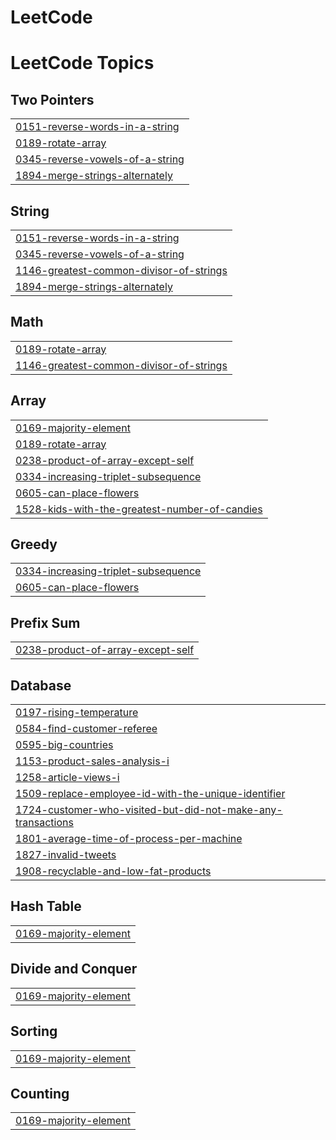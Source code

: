# LeetCode
<!---LeetCode Topics Start-->
# LeetCode Topics
## Two Pointers
|  |
| ------- |
| [0151-reverse-words-in-a-string](https://github.com/khaledAlssadny/LeetCode/tree/master/0151-reverse-words-in-a-string) |
| [0189-rotate-array](https://github.com/khaledAlssadny/LeetCode/tree/master/0189-rotate-array) |
| [0345-reverse-vowels-of-a-string](https://github.com/khaledAlssadny/LeetCode/tree/master/0345-reverse-vowels-of-a-string) |
| [1894-merge-strings-alternately](https://github.com/khaledAlssadny/LeetCode/tree/master/1894-merge-strings-alternately) |
## String
|  |
| ------- |
| [0151-reverse-words-in-a-string](https://github.com/khaledAlssadny/LeetCode/tree/master/0151-reverse-words-in-a-string) |
| [0345-reverse-vowels-of-a-string](https://github.com/khaledAlssadny/LeetCode/tree/master/0345-reverse-vowels-of-a-string) |
| [1146-greatest-common-divisor-of-strings](https://github.com/khaledAlssadny/LeetCode/tree/master/1146-greatest-common-divisor-of-strings) |
| [1894-merge-strings-alternately](https://github.com/khaledAlssadny/LeetCode/tree/master/1894-merge-strings-alternately) |
## Math
|  |
| ------- |
| [0189-rotate-array](https://github.com/khaledAlssadny/LeetCode/tree/master/0189-rotate-array) |
| [1146-greatest-common-divisor-of-strings](https://github.com/khaledAlssadny/LeetCode/tree/master/1146-greatest-common-divisor-of-strings) |
## Array
|  |
| ------- |
| [0169-majority-element](https://github.com/khaledAlssadny/LeetCode/tree/master/0169-majority-element) |
| [0189-rotate-array](https://github.com/khaledAlssadny/LeetCode/tree/master/0189-rotate-array) |
| [0238-product-of-array-except-self](https://github.com/khaledAlssadny/LeetCode/tree/master/0238-product-of-array-except-self) |
| [0334-increasing-triplet-subsequence](https://github.com/khaledAlssadny/LeetCode/tree/master/0334-increasing-triplet-subsequence) |
| [0605-can-place-flowers](https://github.com/khaledAlssadny/LeetCode/tree/master/0605-can-place-flowers) |
| [1528-kids-with-the-greatest-number-of-candies](https://github.com/khaledAlssadny/LeetCode/tree/master/1528-kids-with-the-greatest-number-of-candies) |
## Greedy
|  |
| ------- |
| [0334-increasing-triplet-subsequence](https://github.com/khaledAlssadny/LeetCode/tree/master/0334-increasing-triplet-subsequence) |
| [0605-can-place-flowers](https://github.com/khaledAlssadny/LeetCode/tree/master/0605-can-place-flowers) |
## Prefix Sum
|  |
| ------- |
| [0238-product-of-array-except-self](https://github.com/khaledAlssadny/LeetCode/tree/master/0238-product-of-array-except-self) |
## Database
|  |
| ------- |
| [0197-rising-temperature](https://github.com/khaledAlssadny/LeetCode/tree/master/0197-rising-temperature) |
| [0584-find-customer-referee](https://github.com/khaledAlssadny/LeetCode/tree/master/0584-find-customer-referee) |
| [0595-big-countries](https://github.com/khaledAlssadny/LeetCode/tree/master/0595-big-countries) |
| [1153-product-sales-analysis-i](https://github.com/khaledAlssadny/LeetCode/tree/master/1153-product-sales-analysis-i) |
| [1258-article-views-i](https://github.com/khaledAlssadny/LeetCode/tree/master/1258-article-views-i) |
| [1509-replace-employee-id-with-the-unique-identifier](https://github.com/khaledAlssadny/LeetCode/tree/master/1509-replace-employee-id-with-the-unique-identifier) |
| [1724-customer-who-visited-but-did-not-make-any-transactions](https://github.com/khaledAlssadny/LeetCode/tree/master/1724-customer-who-visited-but-did-not-make-any-transactions) |
| [1801-average-time-of-process-per-machine](https://github.com/khaledAlssadny/LeetCode/tree/master/1801-average-time-of-process-per-machine) |
| [1827-invalid-tweets](https://github.com/khaledAlssadny/LeetCode/tree/master/1827-invalid-tweets) |
| [1908-recyclable-and-low-fat-products](https://github.com/khaledAlssadny/LeetCode/tree/master/1908-recyclable-and-low-fat-products) |
## Hash Table
|  |
| ------- |
| [0169-majority-element](https://github.com/khaledAlssadny/LeetCode/tree/master/0169-majority-element) |
## Divide and Conquer
|  |
| ------- |
| [0169-majority-element](https://github.com/khaledAlssadny/LeetCode/tree/master/0169-majority-element) |
## Sorting
|  |
| ------- |
| [0169-majority-element](https://github.com/khaledAlssadny/LeetCode/tree/master/0169-majority-element) |
## Counting
|  |
| ------- |
| [0169-majority-element](https://github.com/khaledAlssadny/LeetCode/tree/master/0169-majority-element) |
<!---LeetCode Topics End-->